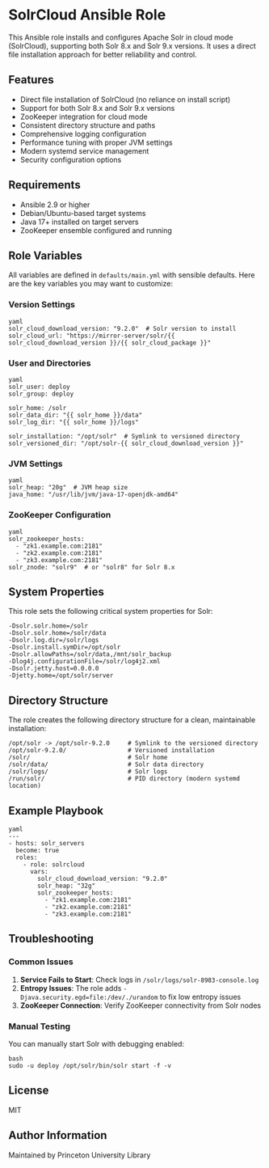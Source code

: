 # SolrCloud Ansible Role

This Ansible role installs and configures Apache Solr in cloud mode (SolrCloud), supporting both Solr 8.x and Solr 9.x versions. It uses a direct file installation approach for better reliability and control.

## Features

* Direct file installation of SolrCloud (no reliance on install script)
* Support for both Solr 8.x and Solr 9.x versions
* ZooKeeper integration for cloud mode
* Consistent directory structure and paths
* Comprehensive logging configuration
* Performance tuning with proper JVM settings
* Modern systemd service management
* Security configuration options

## Requirements

* Ansible 2.9 or higher
* Debian/Ubuntu-based target systems
* Java 17+ installed on target servers
* ZooKeeper ensemble configured and running

## Role Variables

All variables are defined in `defaults/main.yml` with sensible defaults. Here are the key variables you may want to customize:

### Version Settings

```
yaml
solr_cloud_download_version: "9.2.0"  # Solr version to install
solr_cloud_url: "https://mirror-server/solr/{{ solr_cloud_download_version }}/{{ solr_cloud_package }}"
```

### User and Directories

```
yaml
solr_user: deploy
solr_group: deploy

solr_home: /solr
solr_data_dir: "{{ solr_home }}/data"
solr_log_dir: "{{ solr_home }}/logs"

solr_installation: "/opt/solr"  # Symlink to versioned directory
solr_versioned_dir: "/opt/solr-{{ solr_cloud_download_version }}"
```

### JVM Settings

```
yaml
solr_heap: "20g"  # JVM heap size
java_home: "/usr/lib/jvm/java-17-openjdk-amd64"
```

### ZooKeeper Configuration

```
yaml
solr_zookeeper_hosts:
  - "zk1.example.com:2181"
  - "zk2.example.com:2181"
  - "zk3.example.com:2181"
solr_znode: "solr9"  # or "solr8" for Solr 8.x
```

## System Properties

This role sets the following critical system properties for Solr:

```
-Dsolr.solr.home=/solr
-Dsolr.solr.home=/solr/data
-Dsolr.log.dir=/solr/logs
-Dsolr.install.symDir=/opt/solr
-Dsolr.allowPaths=/solr/data,/mnt/solr_backup
-Dlog4j.configurationFile=/solr/log4j2.xml
-Dsolr.jetty.host=0.0.0.0
-Djetty.home=/opt/solr/server
```

## Directory Structure

The role creates the following directory structure for a clean, maintainable installation:

```
/opt/solr -> /opt/solr-9.2.0     # Symlink to the versioned directory
/opt/solr-9.2.0/                 # Versioned installation
/solr/                           # Solr home
/solr/data/                      # Solr data directory
/solr/logs/                      # Solr logs
/run/solr/                       # PID directory (modern systemd location)
```

## Example Playbook

```
yaml
---
- hosts: solr_servers
  become: true
  roles:
    - role: solrcloud
      vars:
        solr_cloud_download_version: "9.2.0"
        solr_heap: "32g"
        solr_zookeeper_hosts:
          - "zk1.example.com:2181"
          - "zk2.example.com:2181"
          - "zk3.example.com:2181"
```

## Troubleshooting

### Common Issues

1. **Service Fails to Start**: Check logs in `/solr/logs/solr-8983-console.log`
2. **Entropy Issues**: The role adds `-Djava.security.egd=file:/dev/./urandom` to fix low entropy issues
3. **ZooKeeper Connection**: Verify ZooKeeper connectivity from Solr nodes

### Manual Testing

You can manually start Solr with debugging enabled:

```
bash
sudo -u deploy /opt/solr/bin/solr start -f -v
```

## License

MIT

## Author Information

Maintained by Princeton University Library
